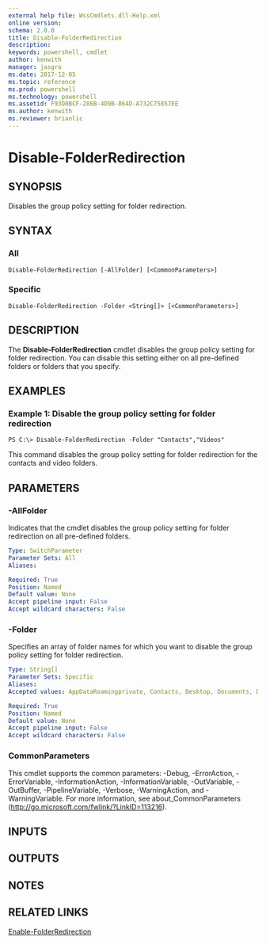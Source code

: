 ```yaml
---
external help file: WssCmdlets.dll-Help.xml
online version: 
schema: 2.0.0
title: Disable-FolderRedirection
description: 
keywords: powershell, cmdlet
author: kenwith
manager: jasgro
ms.date: 2017-12-05
ms.topic: reference
ms.prod: powershell
ms.technology: powershell
ms.assetid: F93D8BCF-286B-4D9B-864D-A732C75857EE
ms.author: kenwith
ms.reviewer: brianlic
---
```


# Disable-FolderRedirection

## SYNOPSIS
Disables the group policy setting for folder redirection.

## SYNTAX

### All
```
Disable-FolderRedirection [-AllFolder] [<CommonParameters>]
```

### Specific
```
Disable-FolderRedirection -Folder <String[]> [<CommonParameters>]
```

## DESCRIPTION
The **Disable-FolderRedirection** cmdlet disables the group policy setting for folder redirection.
You can disable this setting either on all pre-defined folders or folders that you specify.

## EXAMPLES

### Example 1: Disable the group policy setting for folder redirection
```
PS C:\> Disable-FolderRedirection -Folder "Contacts","Videos"
```

This command disables the group policy setting for folder redirection for the contacts and video folders.

## PARAMETERS

### -AllFolder
Indicates that the cmdlet disables the group policy setting for folder redirection on all pre-defined folders.

```yaml
Type: SwitchParameter
Parameter Sets: All
Aliases: 

Required: True
Position: Named
Default value: None
Accept pipeline input: False
Accept wildcard characters: False
```

### -Folder
Specifies an array of folder names for which you want to disable the group policy setting for folder redirection.

```yaml
Type: String[]
Parameter Sets: Specific
Aliases: 
Accepted values: AppDataRoamingprivate, Contacts, Desktop, Documents, Downloads, Favorites, Links, Music, Pictures, SavedGames, Searches, StartMenu, Videos

Required: True
Position: Named
Default value: None
Accept pipeline input: False
Accept wildcard characters: False
```

### CommonParameters
This cmdlet supports the common parameters: -Debug, -ErrorAction, -ErrorVariable, -InformationAction, -InformationVariable, -OutVariable, -OutBuffer, -PipelineVariable, -Verbose, -WarningAction, and -WarningVariable. For more information, see about_CommonParameters (http://go.microsoft.com/fwlink/?LinkID=113216).

## INPUTS

## OUTPUTS

## NOTES

## RELATED LINKS

[Enable-FolderRedirection](./Enable-FolderRedirection.md)
